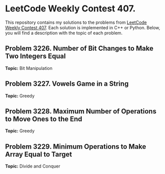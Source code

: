 # LeetCode Weekly Contest 407.

This repository contains my solutions to the problems from [LeetCode Weekly Contest 407](https://leetcode.com/contest/weekly-contest-407/). Each solution is implemented in C++ or Python. Below, you will find a description with the topic of each problem.

## Problem 3226. Number of Bit Changes to Make Two Integers Equal

**Topic:** Bit Manipulation

## Problem 3227. Vowels Game in a String

**Topic:** Greedy

## Problem 3228. Maximum Number of Operations to Move Ones to the End

**Topic:** Greedy

## Problem 3229. Minimum Operations to Make Array Equal to Target

**Topic:** Divide and Conquer


